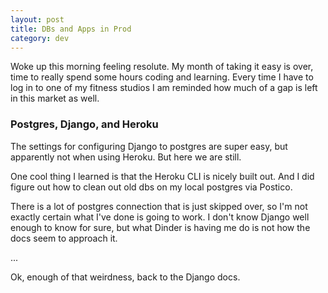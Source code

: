 ```yaml
---
layout: post
title: DBs and Apps in Prod
category: dev
---
```

Woke up this morning feeling resolute. My month of taking it easy is over, time to really spend some hours coding and learning. Every time I have to log in to one of my fitness studios I am reminded how much of a gap is left in this market as well.

### Postgres, Django, and Heroku
The settings for configuring Django to postgres are super easy, but apparently not when using Heroku. But here we are still.

One cool thing I learned is that the Heroku CLI is nicely built out. And I did figure out how to clean out old dbs on my local postgres via Postico. 

There is a lot of postgres connection that is just skipped over, so I'm not exactly certain what I've done is going to work. I don't know Django well enough to know for sure, but what Dinder is having me do is not how the docs seem to approach it. 






...




Ok, enough of that weirdness, back to the Django docs.
